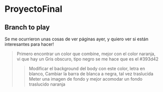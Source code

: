 # ProyectoFinal
## Branch to play

Se me ocurrieron unas cosas de ver páginas ayer, y quiero ver si están interesantes para hacer!

> Primero encontrar un color que combine, mejor con el color naranja, vi que hay un Gris obscuro, tipo negro se me hace que es el #393d42
> > Modificar el background del body con este color, letra en blanco,
> >Cambiar la barra de blanca a negra, tal vez traslucida
> >Meter una imagen de fondo y mejor acomodar un fondo traslucido naranja
